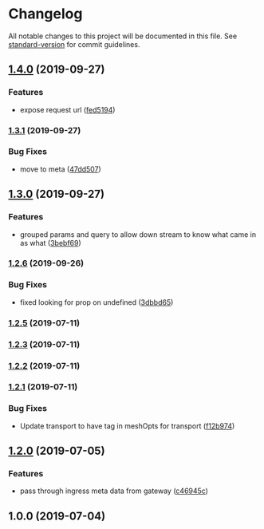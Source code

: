 # Changelog

All notable changes to this project will be documented in this file. See [standard-version](https://github.com/conventional-changelog/standard-version) for commit guidelines.

## [1.4.0](https://github.com/37teams/ngateway/compare/v1.3.1...v1.4.0) (2019-09-27)


### Features

* expose request url ([fed5194](https://github.com/37teams/ngateway/commit/fed5194))

### [1.3.1](https://github.com/37teams/ngateway/compare/v1.3.0...v1.3.1) (2019-09-27)


### Bug Fixes

* move to meta ([47dd507](https://github.com/37teams/ngateway/commit/47dd507))

## [1.3.0](https://github.com/37teams/ngateway/compare/v1.2.6...v1.3.0) (2019-09-27)


### Features

* grouped params and query to allow down stream to know what came in as what ([3bebf69](https://github.com/37teams/ngateway/commit/3bebf69))

### [1.2.6](https://github.com/37teams/ngateway/compare/v1.2.5...v1.2.6) (2019-09-26)


### Bug Fixes

* fixed looking for prop on undefined ([3dbbd65](https://github.com/37teams/ngateway/commit/3dbbd65))

### [1.2.5](https://github.com/37teams/ngateway/compare/v1.2.2...v1.2.5) (2019-07-11)



### [1.2.3](https://github.com/37teams/ngateway/compare/v1.2.2...v1.2.3) (2019-07-11)



### [1.2.2](https://github.com/37teams/ngateway/compare/v1.2.1...v1.2.2) (2019-07-11)



### [1.2.1](https://github.com/37teams/ngateway/compare/v1.2.0...v1.2.1) (2019-07-11)


### Bug Fixes

* Update transport to have tag in meshOpts for transport ([f12b974](https://github.com/37teams/ngateway/commit/f12b974))



## [1.2.0](https://github.com/37teams/ngateway/compare/v1.0.0...v1.2.0) (2019-07-05)


### Features

* pass through ingress meta data from gateway ([c46945c](https://github.com/37teams/ngateway/commit/c46945c))



## 1.0.0 (2019-07-04)
